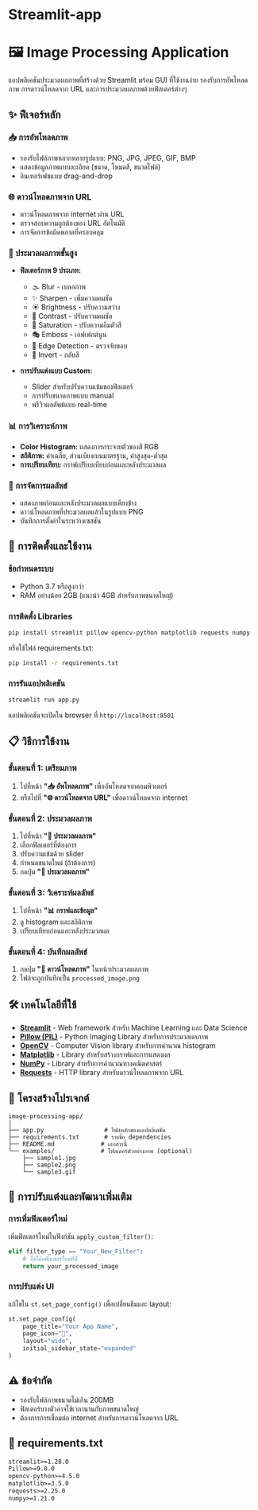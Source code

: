 # Streamlit-app
# 🖼️ Image Processing Application

แอปพลิเคชันประมวลผลภาพที่สร้างด้วย Streamlit พร้อม GUI ที่ใช้งานง่าย รองรับการอัพโหลดภาพ การดาวน์โหลดจาก URL และการประมวลผลภาพด้วยฟิลเตอร์ต่างๆ

## ✨ ฟีเจอร์หลัก

### 📥 การอัพโหลดภาพ
- รองรับไฟล์ภาพหลากหลายรูปแบบ: PNG, JPG, JPEG, GIF, BMP
- แสดงข้อมูลภาพแบบละเอียด (ขนาด, โหมดสี, ขนาดไฟล์)
- อินเทอร์เฟซแบบ drag-and-drop

### 🌐 ดาวน์โหลดภาพจาก URL
- ดาวน์โหลดภาพจาก internet ผ่าน URL
- ตรวจสอบความถูกต้องของ URL อัตโนมัติ
- การจัดการข้อผิดพลาดที่ครอบคลุม

### 🎨 ประมวลผลภาพขั้นสูง
- **ฟิลเตอร์ภาพ 9 ประเภท:**
  - 🌫️ Blur - เบลอภาพ
  - ✨ Sharpen - เพิ่มความคมชัด
  - ☀️ Brightness - ปรับความสว่าง
  - 🔲 Contrast - ปรับความคมชัด
  - 🌈 Saturation - ปรับความอิ่มตัวสี
  - 🎭 Emboss - เอฟเฟกต์นูน
  - 📐 Edge Detection - ตรวจจับขอบ
  - 🔄 Invert - กลับสี

- **การปรับแต่งแบบ Custom:**
  - Slider สำหรับปรับความเข้มของฟิลเตอร์
  - การปรับขนาดภาพแบบ manual
  - พรีวิวผลลัพธ์แบบ real-time

### 📊 การวิเคราะห์ภาพ
- **Color Histogram:** แสดงการกระจายตัวของสี RGB
- **สถิติภาพ:** ค่าเฉลี่ย, ส่วนเบียงเบนมาตรฐาน, ค่าสูงสุด-ต่ำสุด
- **การเปรียบเทียบ:** กราฟเปรียบเทียบก่อนและหลังประมวลผล

### 💾 การจัดการผลลัพธ์
- แสดงภาพก่อนและหลังประมวลผลแบบเคียงข้าง
- ดาวน์โหลดภาพที่ประมวลผลแล้วในรูปแบบ PNG
- บันทึกการตั้งค่าในระหว่างเซสชัน

## 🚀 การติดตั้งและใช้งาน

### ข้อกำหนดระบบ
- Python 3.7 หรือสูงกว่า
- RAM อย่างน้อย 2GB (แนะนำ 4GB สำหรับภาพขนาดใหญ่)

### การติดตั้ง Libraries
```bash
pip install streamlit pillow opencv-python matplotlib requests numpy
```

หรือใช้ไฟล์ requirements.txt:
```bash
pip install -r requirements.txt
```

### การรันแอปพลิเคชัน
```bash
streamlit run app.py
```

แอปพลิเคชันจะเปิดใน browser ที่ `http://localhost:8501`

## 📋 วิธีการใช้งาน

### ขั้นตอนที่ 1: เตรียมภาพ
1. ไปที่หน้า **"📥 อัพโหลดภาพ"** เพื่ออัพโหลดจากคอมพิวเตอร์
2. หรือไปที่ **"🌐 ดาวน์โหลดจาก URL"** เพื่อดาวน์โหลดจาก internet

### ขั้นตอนที่ 2: ประมวลผลภาพ
1. ไปที่หน้า **"🎨 ประมวลผลภาพ"**
2. เลือกฟิลเตอร์ที่ต้องการ
3. ปรับความเข้มด้วย slider
4. กำหนดขนาดใหม่ (ถ้าต้องการ)
5. กดปุ่ม **"🚀 ประมวลผลภาพ"**

### ขั้นตอนที่ 3: วิเคราะห์ผลลัพธ์
1. ไปที่หน้า **"📊 กราฟและข้อมูล"**
2. ดู histogram และสถิติภาพ
3. เปรียบเทียบก่อนและหลังประมวลผล

### ขั้นตอนที่ 4: บันทึกผลลัพธ์
1. กดปุ่ม **"💾 ดาวน์โหลดภาพ"** ในหน้าประมวลผลภาพ
2. ไฟล์จะถูกบันทึกเป็น `processed_image.png`

## 🛠️ เทคโนโลยีที่ใช้

- **[Streamlit](https://streamlit.io/)** - Web framework สำหรับ Machine Learning และ Data Science
- **[Pillow (PIL)](https://pillow.readthedocs.io/)** - Python Imaging Library สำหรับการประมวลผลภาพ
- **[OpenCV](https://opencv.org/)** - Computer Vision library สำหรับการคำนวณ histogram
- **[Matplotlib](https://matplotlib.org/)** - Library สำหรับสร้างกราฟและการแสดงผล
- **[NumPy](https://numpy.org/)** - Library สำหรับการคำนวณทางคณิตศาสตร์
- **[Requests](https://requests.readthedocs.io/)** - HTTP library สำหรับดาวน์โหลดภาพจาก URL

## 📁 โครงสร้างโปรเจกต์

```
image-processing-app/
│
├── app.py                 # ไฟล์หลักของแอปพลิเคชัน
├── requirements.txt       # รายชื่อ dependencies
├── README.md             # เอกสารนี้
└── examples/             # โฟลเดอร์ตัวอย่างภาพ (optional)
    ├── sample1.jpg
    ├── sample2.png
    └── sample3.gif
```

## 🔧 การปรับแต่งและพัฒนาเพิ่มเติม

### การเพิ่มฟิลเตอร์ใหม่
เพิ่มฟิลเตอร์ใหม่ในฟังก์ชัน `apply_custom_filter()`:

```python
elif filter_type == "Your_New_Filter":
    # ใส่โค้ดฟิลเตอร์ใหม่ที่นี่
    return your_processed_image
```

### การปรับแต่ง UI
แก้ไขใน `st.set_page_config()` เพื่อเปลี่ยนธีมและ layout:

```python
st.set_page_config(
    page_title="Your App Name",
    page_icon="🎨",
    layout="wide",
    initial_sidebar_state="expanded"
)
```

## ⚠️ ข้อจำกัด

- รองรับไฟล์ภาพขนาดไม่เกิน 200MB
- ฟิลเตอร์บางตัวอาจใช้เวลานานกับภาพขนาดใหญ่
- ต้องการการเชื่อมต่อ internet สำหรับการดาวน์โหลดจาก URL


## 📄 requirements.txt

```txt
streamlit>=1.28.0
Pillow>=9.0.0
opencv-python>=4.5.0
matplotlib>=3.5.0
requests>=2.25.0
numpy>=1.21.0
```



